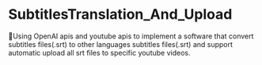 # SubtitlesTranslation_And_Upload
Using OpenAI apis and youtube apis to implement a software that convert subtitles files(.srt) to other languages subtitles files(.srt) and support automatic upload all srt files to specific youtube videos.
